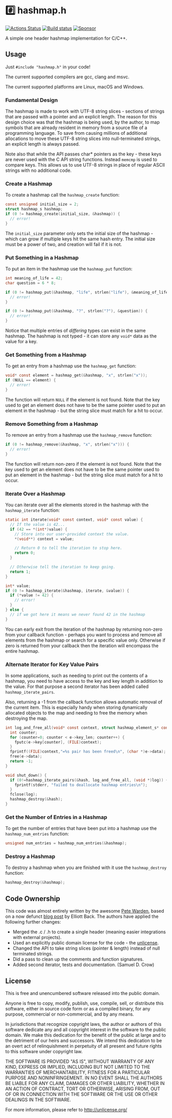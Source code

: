 # #️⃣ hashmap.h

[![Actions Status](https://github.com/sheredom/hashmap.h/workflows/CMake/badge.svg)](https://github.com/sheredom/hashmap.h/actions)
[![Build status](https://ci.appveyor.com/api/projects/status/1crw9uccf869aiss?svg=true)](https://ci.appveyor.com/project/sheredom/hashmap-h)
[![Sponsor](https://img.shields.io/badge/💜-sponsor-blueviolet)](https://github.com/sponsors/sheredom)

A simple one header hashmap implementation for C/C++.

## Usage

Just `#include "hashmap.h"` in your code!

The current supported compilers are gcc, clang and msvc.

The current supported platforms are Linux, macOS and Windows.

### Fundamental Design

The hashmap is made to work with UTF-8 string slices - sections of strings that
are passed with a pointer and an explicit length. The reason for this design
choice was that the hashmap is being used, by the author, to map symbols that
are already resident in memory from a source file of a programming language. To
save from causing millions of additional allocations to move these UTF-8 string
slices into null-terminated strings, an explicit length is always passed.

Note also that while the API passes char* pointers as the key - these keys are
never used with the C API string functions. Instead `memcmp` is used to compare
keys. This allows us to use UTF-8 strings in place of regular ASCII strings with
no additional code.

### Create a Hashmap

To create a hashmap call the `hashmap_create` function:

```c
const unsigned initial_size = 2;
struct hashmap_s hashmap;
if (0 != hashmap_create(initial_size, &hashmap)) {
  // error!
}
```

The `initial_size` parameter only sets the initial size of the hashmap - which
can grow if multiple keys hit the same hash entry. The initial size must be a
power of two, and creation will fail if it is not.

### Put Something in a Hashmap

To put an item in the hashmap use the `hashmap_put` function:

```c
int meaning_of_life = 42;
char question = 6 * 8;

if (0 != hashmap_put(&hashmap, "life", strlen("life"), &meaning_of_life)) {
  // error!
}

if (0 != hashmap_put(&hashmap, "?", strlen("?"), &question)) {
  // error!
}
```

Notice that multiple entries of _differing_ types can exist in the same hashmap.
The hashmap is not typed - it can store any `void*` data as the value for a key.

### Get Something from a Hashmap

To get an entry from a hashmap use the `hashmap_get` function:

```c
void* const element = hashmap_get(&hashmap, "x", strlen("x"));
if (NULL == element) {
  // error!
}
```

The function will return `NULL` if the element is not found. Note that the key
used to get an element does not have to be the same pointer used to put an
element in the hashmap - but the string slice must match for a hit to occur.

### Remove Something from a Hashmap

To remove an entry from a hashmap use the `hashmap_remove` function:

```c
if (0 != hashmap_remove(&hashmap, "x", strlen("x"))) {
  // error!
}
```

The function will return non-zero if the element is not found. Note that the key
used to get an element does not have to be the same pointer used to put an
element in the hashmap - but the string slice must match for a hit to occur.

### Iterate Over a Hashmap

You can iterate over all the elements stored in the hashmap with the
`hashmap_iterate` function:

```c
static int iterate(void* const context, void* const value) {
  // If the value is 42...
  if (42 == *(int*)value) {
    // Store into our user-provided context the value.
    *(void**) context = value;

    // Return 0 to tell the iteration to stop here.
    return 0;
  }

  // Otherwise tell the iteration to keep going.
  return 1;
}

int* value;
if (0 != hashmap_iterate(&hashmap, iterate, &value)) {
  if (*value != 42) {
    // error!
  }
} else {
  // if we got here it means we never found 42 in the hashmap
}
```

You can early exit from the iteration of the hashmap by returning non-zero from
your callback function - perhaps you want to process and remove all elements
from the hashmap or search for a specific value only. Otherwise if zero is
returned from your callback then the iteration will encompass the entire
hashmap.

### Alternate Iterator for Key Value Pairs

In some applications, such as needing to print out the contents of a hashmap,
you need to have access to the key and key length in addition to the value.
For that purpose a second iterator has been added called
`hashmap_iterate_pairs`.

Also, returning a -1 from the callback function allows automatic removal of the
current item.  This is especially handy when storing dynamically allocated
objects to the map and needing to free the memory when destroying the map.

```c
int log_and_free_all(void* const context, struct hashmap_element_s* const e) {
  int counter;
  for (counter=0; counter < e->key_len; counter++) {
    fputc(e->key[counter], (FILE)context);
  }
  fprintf((FILE)context,"=%s pair has been freed\n", (char *)e->data);
  free(e->data);
  return -1;
}

void shut_down() {
  if (0!=hashmap_iterate_pairs(&hash, log_and_free_all, (void *)log)) {
    fprintf(stderr, "failed to deallocate hashmap entries\n");
  }
  fclose(log);
  hashmap_destroy(&hash);
}
```

### Get the Number of Entries in a Hashmap

To get the number of entries that have been put into a hashmap use the
`hashmap_num_entries` function:

```c
unsigned num_entries = hashmap_num_entries(&hashmap);
```

### Destroy a Hashmap

To destroy a hashmap when you are finished with it use the `hashmap_destroy`
function:

```c
hashmap_destroy(&hashmap);
```

## Code Ownership

This code was almost entirely written by the awesome
[Pete Warden](https://twitter.com/petewarden), based on a now defunct
[blog post](https://web.archive.org/web/20160329102146/http://elliottback.com/wp/hashmap-implementation-in-c/)
by Elliott Back. The authors have applied the following further changes:

- Merged the .c / .h to create a single header (meaning easier integrations with
  external projects).
- Used an explicitly public domain license for the code - the
  [unlicense](https://unlicense.org/).
- Changed the API to take string slices (pointer & length) instead of null
  terminated strings.
- Did a pass to clean up the comments and function signatures.
- Added second iterator, tests and documentation.  (Samuel D. Crow)

## License

This is free and unencumbered software released into the public domain.

Anyone is free to copy, modify, publish, use, compile, sell, or
distribute this software, either in source code form or as a compiled
binary, for any purpose, commercial or non-commercial, and by any
means.

In jurisdictions that recognize copyright laws, the author or authors
of this software dedicate any and all copyright interest in the
software to the public domain. We make this dedication for the benefit
of the public at large and to the detriment of our heirs and
successors. We intend this dedication to be an overt act of
relinquishment in perpetuity of all present and future rights to this
software under copyright law.

THE SOFTWARE IS PROVIDED "AS IS", WITHOUT WARRANTY OF ANY KIND,
EXPRESS OR IMPLIED, INCLUDING BUT NOT LIMITED TO THE WARRANTIES OF
MERCHANTABILITY, FITNESS FOR A PARTICULAR PURPOSE AND NONINFRINGEMENT.
IN NO EVENT SHALL THE AUTHORS BE LIABLE FOR ANY CLAIM, DAMAGES OR
OTHER LIABILITY, WHETHER IN AN ACTION OF CONTRACT, TORT OR OTHERWISE,
ARISING FROM, OUT OF OR IN CONNECTION WITH THE SOFTWARE OR THE USE OR
OTHER DEALINGS IN THE SOFTWARE.

For more information, please refer to <http://unlicense.org/>